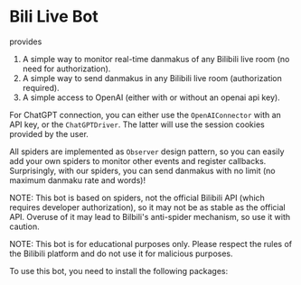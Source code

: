 # Bili Live Bot
provides
1. A simple way to monitor real-time danmakus of any Bilibili live room (no need for authorization).
2. A simple way to send danmakus in any Bilibili live room (authorization required).
3. A simple access to OpenAI (either with or without an openai api key).

For ChatGPT connection, you can either use the `OpenAIConnector` with an API key, or the `ChatGPTDriver`. The latter will use the session cookies provided by the user.

All spiders are implemented as `Observer` design pattern, so you can easily add your own spiders to monitor other events and register callbacks. Surprisingly, with our spiders, you can send danmakus with no limit (no maximum danmaku rate and words)!

NOTE: This bot is based on spiders, not the official Bilibili API (which requires developer authorization), so it may not be as stable as the official API. Overuse of it may lead to Bilbili's anti-spider mechanism, so use it with caution.

NOTE: This bot is for educational purposes only. Please respect the rules of the Bilibili platform and do not use it for malicious purposes.

To use this bot, you need to install the following packages:
